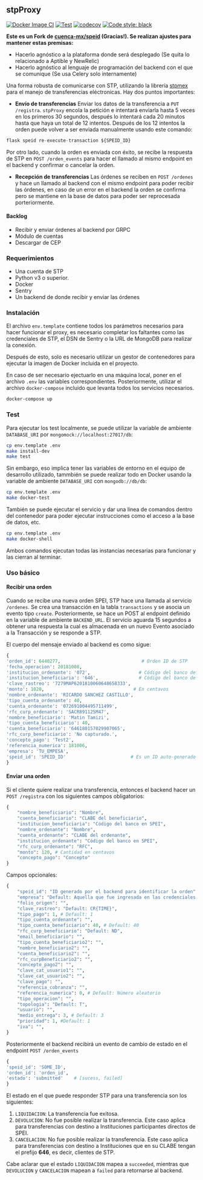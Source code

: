 ## stpProxy

[![Docker Image CI](https://github.com/reworthrewards/speid/actions/workflows/docker-image.yml/badge.svg)](https://github.com/reworthrewards/speid/actions/workflows/docker-image.yml)
[![Test](https://github.com/reworthrewards/speid/actions/workflows/test.yml/badge.svg)](https://github.com/reworthrewards/speid/actions/workflows/test.yml)
[![codecov](https://codecov.io/gh/reworthrewards/speid/branch/main/graph/badge.svg?token=0BmgZw3rL6)](https://codecov.io/gh/reworthrewards/speid)
[![Code style: black](https://img.shields.io/badge/code%20style-black-000000.svg)](https://github.com/ambv/black)

**Este es un Fork de [cuenca-mx/speid](https://github.com/cuenca-mx/speid) (Gracias!).
Se realizan ajustes para mantener estas premisas:**

- Hacerlo agnóstico a la plataforma donde será desplegado (Se quita lo relacionado a Aptible y NewRelic)
- Hacerlo agnóstico al lenguaje de programación del backend con el que se comunique (Se usa Celery solo internamente)

Una forma robusta de comunicarse con STP, utilizando la librería 
[stpmex](https://pypi.org/project/stpmex/) para el manejo de transferencias eléctronicas. Hay dos puntos importantes:

- **Envío de transferencias** Enviar los datos de la transferencia a `PUT /registra`. 
`stpProxy` encola la petición e intentará enviarla hasta 5 veces en los primeros 30 segundos,
después lo intentará cada 20 minutos hasta que haya un total de 12 intentos.
Después de los 12 intentos la orden puede volver a ser enviada manualmente usando este comando:
```python
flask speid re-execute-transaction ${SPEID_ID}
```
Por otro lado, cuando la orden es enviada con éxito, se recibe la respuesta de STP en `POST /orden_events` 
para hacer el llamado al mismo endpoint en el backend y confirmar o cancelar la orden.

- **Recepción de transferencias** Las órdenes se reciben en `POST /ordenes` y hace un llamado
al backend con el mismo endpoint para poder recibir las órdenes, 
en caso de un error en el backend la orden se confirma pero se mantiene en la base de datos 
para poder ser reprocesada porteriormente. 

#### Backlog
- Recibir y enviar órdenes al backend por GRPC
- Módulo de cuentas
- Descargar de CEP

### Requerimientos

- Una cuenta de STP
- Python v3 o superior.
- Docker
- Sentry
- Un backend de donde recibir y enviar las órdenes

### Instalación

El archivo `env.template` contiene todos los parámetros necesarios para hacer funcionar el proxy,
es necesario completar los faltantes como las credenciales de STP, el DSN de Sentry o
la URL de MongoDB para realizar la conexión.

Después de esto, solo es necesario utilizar un gestor de contenedores para ejecutar 
la imagen de Docker incluida en el proyecto.

En caso de ser necesario ejectuarlo en una máquina local, poner en el archivo `.env` las variables correspondientes. Posteriormente,
utilizar el archivo `docker-compose` incluido que levanta todos los servicios necesarios.
``` bash
docker-compose up
```

### Test

Para ejecutar los test localmente, se puede utilizar la variable de ambiente `DATABASE_URI` 
por `mongomock://localhost:27017/db`:

```bash
cp env.template .env
make install-dev
make test
```

Sin embargo, eso implica tener las variables de entorno en el equipo de desarrollo 
utilizado, tammbién se puede realizar todo en Docker usando la variable de ambiente 
`DATABASE_URI` con `mongodb://db/db`:

```bash
cp env.template .env
make docker-test
```

También se puede ejecutar el servicio y dar una línea de comandos dentro del contenedor
para poder ejecutar instrucciones como el acceso a la base de datos, etc.

```bash
cp env.template .env
make docker-shell
```

Ambos comandos ejecutan todas las instancias necesarias para funcionar y las cierran
al terminar.


### Uso básico

#### Recibir una orden

Cuando se recibe una nueva orden SPEI, STP hace una llamada al 
servicio `/ordenes`. Se crea una transacción en la tabla `transactions`
y se asocia un evento tipo `create`. Posteriormente, se hace un POST al endpoint 
definido en la variable de ambiente `BACKEND_URL`. El servicio aguarda 15 segundos a 
obtener una respuesta la cual es almacenada en un nuevo Evento asociado a la 
Transacción y se responde a STP.

El cuerpo del mensaje enviado al backend es como sigue:
```python
{
'orden_id': 6440277,                              # Orden ID de STP 
'fecha_operacion': 20181008,                     
'institucion_ordenante': '072',                  # Código del banco definido por SPEI
'institucion_beneficiaria': '646',               # Código del banco definido por SPEI
'clave_rastreo': '7279MAP6201810060648658333', 
'monto': 1020,                                 # En centavos 
'nombre_ordenante': 'RICARDO SANCHEZ CASTILLO', 
'tipo_cuenta_ordenante': 40, 
'cuenta_ordenante': '072691004495711499', 
'rfc_curp_ordenante': 'SACR891125M47', 
'nombre_beneficiario': 'Matin Tamizi', 
'tipo_cuenta_beneficiario': 40, 
'cuenta_beneficiario': '646180157029907065', 
'rfc_curp_beneficiario': 'No capturado.', 
'concepto_pago': 'Test2', 
'referencia_numerica': 181006, 
'empresa': 'TU_EMPESA',
'speid_id': 'SPEID_ID'                        # Es un ID auto-generado y debe ser único para cada orden
}
```

#### Enviar una orden

Si el cliente quiere realizar una transferencia, entonces el backend hacer un `POST /registra`
con los siguientes campos obligatorios:

```python
{
    "nombre_beneficiario": "Nombre",
    "cuenta_beneficiario": "CLABE del beneficiario",
    "institucion_beneficiaria": "Código del banco en SPEI",
    "nombre_ordenante": "Nombre",
    "cuenta_ordenante": "CLABE del ordenante",
    "institucion_ordenante": "Código del banco en SPEI",
    "rfc_curp_ordenante": "RFC",
    "monto": 120, # Cantidad en centavos
    "concepto_pago": "Concepto"
}
```

Campos opcionales:

```python
{
    "speid_id": "ID generado por el backend para identificar la orden",
    "empresa": "Default: Aquella que fue ingresada en las credenciales de STP",
    "folio_origen": "",
    "clave_rastreo": "Default: CR{TIME}",
    "tipo_pago": 1, # Default: 1
    "tipo_cuenta_ordenante": "",
    "tipo_cuenta_beneficiario": 40, # Default: 40
    "rfc_curp_beneficiario": "Default: ND",
    "email_beneficiario": "",
    "tipo_cuenta_beneficiario2": "",
    "nombre_beneficiario2": "",
    "cuenta_beneficiario2": "",
    "rfc_curpBeneficiario2": "",
    "concepto_pago2": "",
    "clave_cat_usuario1": "",
    "clave_cat_usuario2": "",
    "clave_pago": "",
    "referencia_cobranza": "",
    "referencia_numerica": 0, # Default: Número aleatorio
    "tipo_operacion": "",
    "topologia": "Default: T",
    "usuario": "",
    "medio_entrega": 3, # Default: 3
    "prioridad": 1, #Default: 1
    "iva": "",
}
```

Posteriormente el backend recibirá un evento de cambio de estado en el endpoint `POST /orden_events`

```python
{
'speid_id': 'SOME_ID',
'orden_id': 'orden_id',
'estado': 'submitted'    # [sucess, failed]
}
```

El estado en el que puede responder STP para una transferencia son los siguientes:
1. `LIQUIDACION`: La transferencia fue exitosa.
2. `DEVOLUCION`: No fue posible realizar la transferencia. Este caso aplica 
para transferencias con destino a Instituciones participantes directos de SPEI.
3. `CANCELACION`: No fue posible realizar la transferencia. Este caso aplica 
para transferencias con destino a Instituciones que en su CLABE tengan el prefijo **646**, es decir, clientes de STP.

Cabe aclarar que el estado `LIQUIDACION` mapea a `succeeded`, mientras que
`DEVOLUCION` y `CANCELACION` mapean a `failed` para retornarse al backend.
